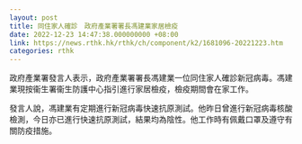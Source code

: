 ```yaml
---
layout: post
title: 同住家人確診　政府產業署署長馮建業家居檢疫
date: 2022-12-23 14:47:38.000000000 +08:00
link: https://news.rthk.hk/rthk/ch/component/k2/1681096-20221223.htm
categories: rthk
---
```


政府產業署發言人表示，政府產業署署長馮建業一位同住家人確診新冠病毒。馮建業現按衞生署衞生防護中心指引進行家居檢疫，檢疫期間會在家工作。

發言人說，馮建業有定期進行新冠病毒快速抗原測試。他昨日曾進行新冠病毒核酸檢測，今日亦已進行快速抗原測試，結果均為陰性。他工作時有佩戴口罩及遵守有關防疫措施。
